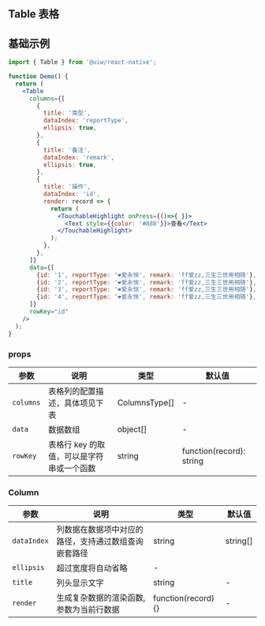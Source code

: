 Table 表格
---

## 基础示例

```jsx
import { Table } from '@uiw/react-native';

function Demo() {
  return (
    <Table
      columns={[
        {
          title: '类型',
          dataIndex: 'reportType',
          ellipsis: true,
        },
        {
          title: '备注',
          dataIndex: 'remark',
          ellipsis: true,
        },
        {
          title: '操作',
          dataIndex: 'id',
          render: record => {
            return (
              <TouchableHighlight onPress={()=>{ }}>
                <Text style={{color: '#888'}}>查看</Text>
              </TouchableHighlight>
            );
          },
        },
      ]}
      data={[
        {id: '1', reportType: '❤️爱永恒', remark: 'ff爱zz,三生三世用相随'},
        {id: '2', reportType: '❤️爱永恒', remark: 'ff爱zz,三生三世用相随'},
        {id: '3', reportType: '❤️爱永恒', remark: 'ff爱zz,三生三世用相随'},
        {id: '4', reportType: '❤️爱永恒', remark: 'ff爱zz,三生三世用相随'},
      ]}
      rowKey="id"
    />
  );
}
```

### props

| 参数                 | 说明         | 类型    | 默认值  |
| -------------------- | ------------ | ------- | ------- |
| `columns`           |	表格列的配置描述，具体项见下表       | ColumnsType[] | - |
| `data`            | 数据数组  | object[] | - |
| `rowKey`           | 表格行 key 的取值，可以是字符串或一个函数     | string | function(record): string    | key       |

### Column

| 参数                 | 说明         | 类型    | 默认值  |
| -------------------- | ------------ | ------- | ------- |
| `dataIndex`           |	列数据在数据项中对应的路径，支持通过数组查询嵌套路径      | string | string[] | - |
| `ellipsis`            | 超过宽度将自动省略 | - |
| `title`           | 列头显示文字    | string | -   | 
| `render`           | 生成复杂数据的渲染函数,参数为当前行数据    | function(record) {} | -   | 
